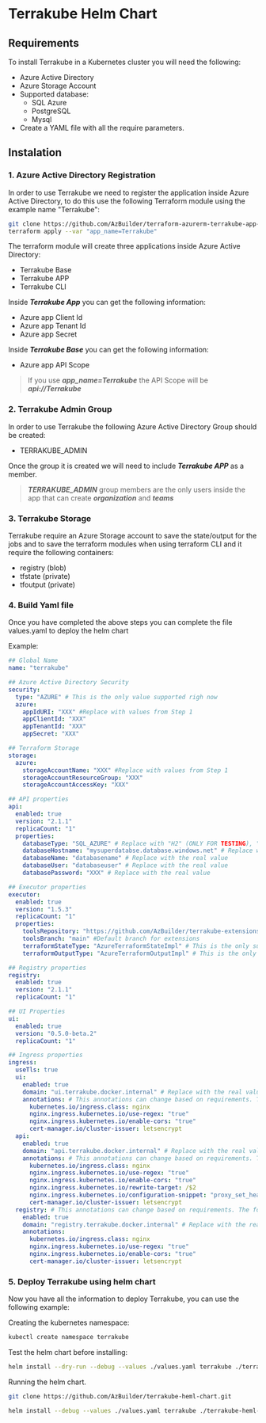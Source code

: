 # Terrakube Helm Chart

## Requirements

To install Terrakube in a Kubernetes cluster you will need the following:

- Azure Active Directory
- Azure Storage Account
- Supported database:
  - SQL Azure
  - PostgreSQL
  - Mysql
- Create a YAML file with all the require parameters.

## Instalation

### 1. Azure Active Directory Registration

In order to use Terrakube we need to register the application inside Azure Active Directory, to do this use the following Terraform module using the example name "Terrakube":

```bash
git clone https://github.com/AzBuilder/terraform-azurerm-terrakube-app-registration.git
terraform apply --var "app_name=Terrakube"
```

The terraform module will create three applications inside Azure Active Directory:
- Terrakube Base
- Terrakube APP
- Terrakube CLI

Inside ***Terrakube App*** you can get the following information:
- Azure app Client Id
- Azure app Tenant Id 
- Azure app Secret

Inside ***Terrakube Base*** you can get the following information:
- Azure app API Scope

> If you use ***app_name=Terrakube*** the API Scope will be ***api://Terrakube***

### 2. Terrakube Admin Group

In order to use Terrakube the following Azure Active Directory Group should be created:
- TERRAKUBE_ADMIN

Once the group it is created we will need to include ***Terrakube APP*** as a member.

> ***TERRAKUBE_ADMIN*** group members are the only users inside the app that can create ***organization*** and ***teams***

### 3. Terrakube Storage

Terrakube require an Azure Storage account to save the state/output for the jobs and to save the terraform modules when using terraform CLI and it require the following containers:
- registry (blob)
- tfstate (private)
- tfoutput (private)

### 4. Build Yaml file

Once you have completed the above steps you can complete the file values.yaml to deploy the helm chart

Example: 

```yaml
## Global Name
name: "terrakube"

## Azure Active Directory Security
security:
  type: "AZURE" # This is the only value supported righ now
  azure:
    appIdURI: "XXX" #Replace with values from Step 1
    appClientId: "XXX"
    appTenantId: "XXX"
    appSecret: "XXX"

## Terraform Storage
storage:
  azure:
    storageAccountName: "XXX" #Replace with values from Step 1
    storageAccountResourceGroup: "XXX"
    storageAccountAccessKey: "XXX"

## API properties
api:
  enabled: true
  version: "2.1.1"
  replicaCount: "1"
  properties:
    databaseType: "SQL_AZURE" # Replace with "H2" (ONLY FOR TESTING), "SQL_AZURE", "POSTGRESQL" or "MYSQL"
    databaseHostname: "mysuperdatabse.database.windows.net" # Replace with the real value
    databaseName: "databasename" # Replace with the real value
    databaseUser: "databaseuser" # Replace with the real value
    databasePassword: "XXX" # Replace with the real value

## Executor properties
executor:
  enabled: true
  version: "1.5.3"
  replicaCount: "1"
  properties:
    toolsRepository: "https://github.com/AzBuilder/terrakube-extensions" # Default extension repository
    toolsBranch: "main" #Default branch for extensions
    terraformStateType: "AzureTerraformStateImpl" # This is the only supported type currently
    terraformOutputType: "AzureTerraformOutputImpl" # This is the only supported type currently

## Registry properties
registry:
  enabled: true
  version: "2.1.1"
  replicaCount: "1"

## UI Properties
ui:
  enabled: true
  version: "0.5.0-beta.2"
  replicaCount: "1"

## Ingress properties
ingress:
  useTls: true
  ui:
    enabled: true
    domain: "ui.terrakube.docker.internal" # Replace with the real value
    annotations: # This annotations can change based on requirements. The followin is an example using nginx ingress and lets encrypt
      kubernetes.io/ingress.class: nginx
      nginx.ingress.kubernetes.io/use-regex: "true"
      nginx.ingress.kubernetes.io/enable-cors: "true"
      cert-manager.io/cluster-issuer: letsencrypt
  api:
    enabled: true
    domain: "api.terrakube.docker.internal" # Replace with the real value
    annotations: # This annotations can change based on requirements. The followin is an example using nginx ingress and lets encrypt
      kubernetes.io/ingress.class: nginx
      nginx.ingress.kubernetes.io/use-regex: "true"
      nginx.ingress.kubernetes.io/enable-cors: "true"
      nginx.ingress.kubernetes.io/rewrite-target: /$2 
      nginx.ingress.kubernetes.io/configuration-snippet: "proxy_set_header Authorization $http_authorization;"
      cert-manager.io/cluster-issuer: letsencrypt
  registry: # This annotations can change based on requirements. The followin is an example using nginx ingress and lets encrypt
    enabled: true
    domain: "registry.terrakube.docker.internal" # Replace with the real value
    annotations:
      kubernetes.io/ingress.class: nginx
      nginx.ingress.kubernetes.io/use-regex: "true"
      nginx.ingress.kubernetes.io/enable-cors: "true"
      cert-manager.io/cluster-issuer: letsencrypt
```

### 5. Deploy Terrakube using helm chart

Now you have all the information to deploy Terrakube, you can use the following example:

Creating the kubernetes namespace:
```bash
kubectl create namespace terrakube
```
Test the helm chart before installing:
```bash
helm install --dry-run --debug --values ./values.yaml terrakube ./terrakube-heml-chart/ -n terrakube
```

Running the helm chart.
```bash
git clone https://github.com/AzBuilder/terrakube-heml-chart.git

helm install --debug --values ./values.yaml terrakube ./terrakube-heml-chart/ -n terrakube
```
